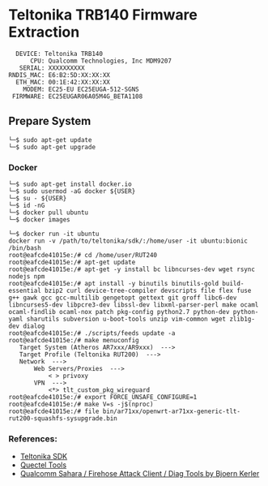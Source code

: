 # Teltonika TRB140 Firmware Extraction

```
  DEVICE: Teltonika TRB140
      CPU: Qualcomm Technologies, Inc MDM9207
   SERIAL: XXXXXXXXXX
RNDIS_MAC: E6:B2:5D:XX:XX:XX
  ETH_MAC: 00:1E:42:XX:XX:XX
    MODEM: EC25-EU EC25EUGA-512-SGNS
 FIRMWARE: EC25EUGAR06A05M4G_BETA1108
 ```
 
 ## Prepare System
 ```
└─$ sudo apt-get update
└─$ sudo apt-get upgrade
```
### Docker
```
└─$ sudo apt-get install docker.io
└─$ sudo usermod -aG docker ${USER}
└─$ su - ${USER}
└─$ id -nG
└─$ docker pull ubuntu
└─$ docker images
 ```
 ```
 └─$ docker run -it ubuntu
 docker run -v /path/to/teltonika/sdk/:/home/user -it ubuntu:bionic /bin/bash
root@eafcde41015e:/# cd /home/user/RUT240
root@eafcde41015e:/# apt-get update
root@eafcde41015e:/# apt-get -y install bc libncurses-dev wget rsync nodejs npm
root@eafcde41015e:/# apt install -y binutils binutils-gold build-essential bzip2 curl device-tree-compiler devscripts file flex fuse g++ gawk gcc gcc-multilib gengetopt gettext git groff libc6-dev libncurses5-dev libpcre3-dev libssl-dev libxml-parser-perl make ocaml ocaml-findlib ocaml-nox patch pkg-config python2.7 python-dev python-yaml sharutils subversion u-boot-tools unzip vim-common wget zlib1g-dev dialog
root@eafcde41015e:/# ./scripts/feeds update -a
root@eafcde41015e:/# make menuconfig
	Target System (Atheros AR7xxx/AR9xxx)  --->
	Target Profile (Teltonika RUT200)  --->
	Network  --->
		Web Servers/Proxies  --->
			< > privoxy
		VPN  --->
			<*> tlt_custom_pkg_wireguard
root@eafcde41015e:/# export FORCE_UNSAFE_CONFIGURE=1
root@eafcde41015e:/# make V=s -j$(nproc)
root@eafcde41015e:/# file bin/ar71xx/openwrt-ar71xx-generic-tlt-rut200-squashfs-sysupgrade.bin
 ```
 
 
 
### References:
- [Teltonika SDK](https://wiki.teltonika-networks.com/view/Software_Development_Kit)
- [Quectel Tools](https://www.quectel.com/ProductDownload/EC20.zip)
- [Qualcomm Sahara / Firehose Attack Client / Diag Tools by Bjoern Kerler](https://github.com/bkerler/edl)

